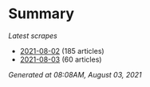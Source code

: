 # Summary
*Latest scrapes*
* [2021-08-02](https://github.com/nuuuwan/news_lk/blob/data/news_lk.2021-08-02.json) (185 articles)
* [2021-08-03](https://github.com/nuuuwan/news_lk/blob/data/news_lk.2021-08-03.json) (60 articles)

*Generated at 08:08AM, August 03, 2021*